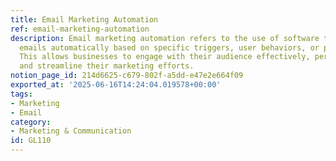 ```yaml
---
title: Email Marketing Automation
ref: email-marketing-automation
description: Email marketing automation refers to the use of software to send marketing
  emails automatically based on specific triggers, user behaviors, or predefined schedules.
  This allows businesses to engage with their audience effectively, personalize communication,
  and streamline their marketing efforts.
notion_page_id: 214d6625-c679-802f-a5dd-e47e2e664f09
exported_at: '2025-06-16T14:24:04.019578+00:00'
tags:
- Marketing
- Email
category:
- Marketing & Communication
id: GL110
---
```


